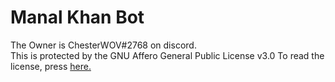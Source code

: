 # Manal Khan Bot
The Owner is ChesterWOV#2768 on discord. <br>
This is protected by the GNU Affero General Public License v3.0
To read the license, press [here.](https://github.com/ChesterChowWOV/manal-khan-bot/blob/main/LICENSE)
